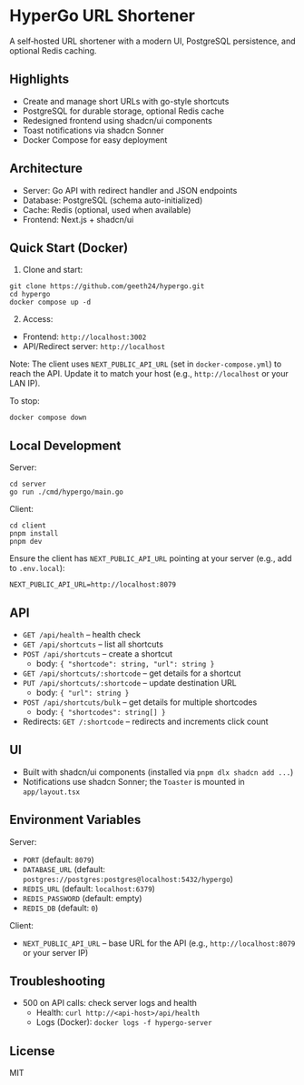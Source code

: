 # HyperGo URL Shortener

A self‑hosted URL shortener with a modern UI, PostgreSQL persistence, and optional Redis caching.

## Highlights

- Create and manage short URLs with go-style shortcuts
- PostgreSQL for durable storage, optional Redis cache
- Redesigned frontend using shadcn/ui components
- Toast notifications via shadcn Sonner
- Docker Compose for easy deployment

## Architecture

- Server: Go API with redirect handler and JSON endpoints
- Database: PostgreSQL (schema auto-initialized)
- Cache: Redis (optional, used when available)
- Frontend: Next.js + shadcn/ui

## Quick Start (Docker)

1) Clone and start:
```
git clone https://github.com/geeth24/hypergo.git
cd hypergo
docker compose up -d
```

2) Access:
- Frontend: `http://localhost:3002`
- API/Redirect server: `http://localhost`

Note: The client uses `NEXT_PUBLIC_API_URL` (set in `docker-compose.yml`) to reach the API. Update it to match your host (e.g., `http://localhost` or your LAN IP).

To stop:
```
docker compose down
```

## Local Development

Server:
```
cd server
go run ./cmd/hypergo/main.go
```

Client:
```
cd client
pnpm install
pnpm dev
```

Ensure the client has `NEXT_PUBLIC_API_URL` pointing at your server (e.g., add to `.env.local`):
```
NEXT_PUBLIC_API_URL=http://localhost:8079
```

## API

- `GET /api/health` – health check
- `GET /api/shortcuts` – list all shortcuts
- `POST /api/shortcuts` – create a shortcut
  - body: `{ "shortcode": string, "url": string }`
- `GET /api/shortcuts/:shortcode` – get details for a shortcut
- `PUT /api/shortcuts/:shortcode` – update destination URL
  - body: `{ "url": string }`
- `POST /api/shortcuts/bulk` – get details for multiple shortcodes
  - body: `{ "shortcodes": string[] }`
- Redirects: `GET /:shortcode` – redirects and increments click count

## UI

- Built with shadcn/ui components (installed via `pnpm dlx shadcn add ...`)
- Notifications use shadcn Sonner; the `Toaster` is mounted in `app/layout.tsx`

## Environment Variables

Server:
- `PORT` (default: `8079`)
- `DATABASE_URL` (default: `postgres://postgres:postgres@localhost:5432/hypergo`)
- `REDIS_URL` (default: `localhost:6379`)
- `REDIS_PASSWORD` (default: empty)
- `REDIS_DB` (default: `0`)

Client:
- `NEXT_PUBLIC_API_URL` – base URL for the API (e.g., `http://localhost:8079` or your server IP)

## Troubleshooting

- 500 on API calls: check server logs and health
  - Health: `curl http://<api-host>/api/health`
  - Logs (Docker): `docker logs -f hypergo-server`

## License

MIT
